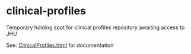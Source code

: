 # clinical-profiles
Temporary holding spot for clinical profiles repository awaiting access to JHU

See: [ClinicalProfiles.html]() for documentation
